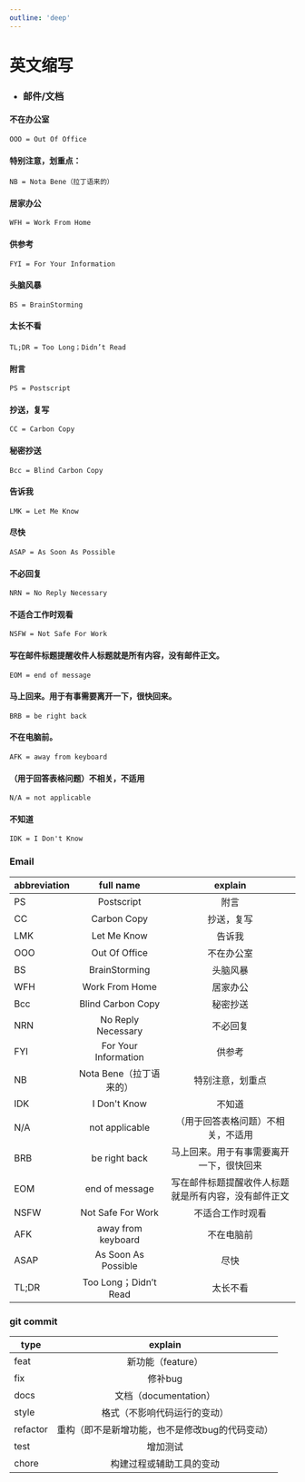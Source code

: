 ```yaml
---
outline: 'deep'
---
```


# 英文缩写


- ### 邮件/文档

#### 不在办公室
```
OOO = Out Of Office
```

#### 特别注意，划重点：
```
NB = Nota Bene（拉丁语来的）
```

#### 居家办公
```
WFH = Work From Home
```

#### 供参考
```
FYI = For Your Information
```

#### 头脑风暴
```
BS = BrainStorming
```

#### 太长不看
```
TL;DR = Too Long；Didn’t Read
```

#### 附言
```
PS = Postscript
```

#### 抄送，复写
```
CC = Carbon Copy
```

#### 秘密抄送
```
Bcc = Blind Carbon Copy
```

#### 告诉我
```
LMK = Let Me Know
```

#### 尽快
```
ASAP = As Soon As Possible
```

#### 不必回复
```
NRN = No Reply Necessary
```

#### 不适合工作时观看
```
NSFW = Not Safe For Work
```

#### 写在邮件标题提醒收件人标题就是所有内容，没有邮件正文。
```
EOM = end of message

```

#### 马上回来。用于有事需要离开一下，很快回来。
```
BRB = be right back
```

#### 不在电脑前。
```
AFK = away from keyboard
```

#### （用于回答表格问题）不相关，不适用
```
N/A = not applicable
```

#### 不知道
```
IDK = I Don't Know
```

### Email

| abbreviation | full name | explain |
| -------- | :-----: | :-----: |
| PS  | Postscript | 附言 |
| CC  | Carbon Copy | 抄送，复写 |
| LMK | Let Me Know | 告诉我 |
| OOO | Out Of Office | 不在办公室 |
| BS  | BrainStorming | 头脑风暴|
| WFH | Work From Home | 居家办公 |
| Bcc | Blind Carbon Copy | 秘密抄送 |
| NRN | No Reply Necessary | 不必回复 |
| FYI | For Your Information | 供参考 |
| NB  | Nota Bene（拉丁语来的）| 特别注意，划重点 |
| IDK  | I Don't Know | 不知道 |
| N/A  | not applicable |（用于回答表格问题）不相关，不适用 |
| BRB  | be right back  | 马上回来。用于有事需要离开一下，很快回来 |
| EOM  | end of message | 写在邮件标题提醒收件人标题就是所有内容，没有邮件正文 |
| NSFW | Not Safe For Work | 不适合工作时观看|
| AFK  | away from keyboard | 不在电脑前 |
| ASAP | As Soon As Possible  | 尽快 |
| TL;DR | Too Long；Didn’t Read  | 太长不看|


### git commit

| type | explain |
| -------- | :-----: | 
| feat | 新功能（feature） |
| fix | 修补bug |
| docs | 文档（documentation） |
| style |  格式（不影响代码运行的变动） |
| refactor | 重构（即不是新增功能，也不是修改bug的代码变动） |
| test | 增加测试 |
| chore | 构建过程或辅助工具的变动 |

